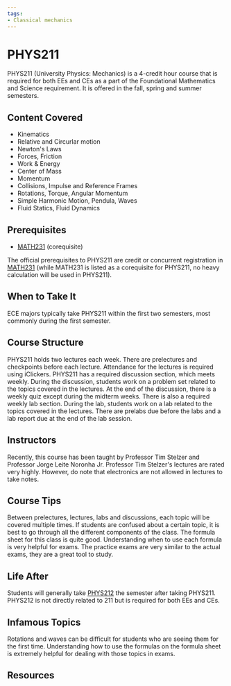 ```yaml
---
tags:
- Classical mechanics
---
```

# PHYS211

PHYS211 (University Physics: Mechanics) is a 4-credit hour course that is required for both EEs and CEs as a part of the Foundational Mathematics and Science requirement. It is offered in the fall, spring and summer semesters.

## Content Covered

- Kinematics
- Relative and Circurlar motion
- Newton's Laws
- Forces, Friction
- Work & Energy
- Center of Mass
- Momentum
- Collisions, Impulse and Reference Frames
- Rotations, Torque, Angular Momentum
- Simple Harmonic Motion, Pendula, Waves
- Fluid Statics, Fluid Dynamics

## Prerequisites

- [MATH231](MATH231.md) (corequisite)

The official prerequisites to PHYS211 are credit or concurrent registration in [MATH231](MATH231.md) (while MATH231 is listed as a corequisite for PHYS211, no heavy calculation will be used in PHYS211).

## When to Take It

ECE majors typically take PHYS211 within the first two semesters, most commonly during the first semester.

## Course Structure

PHYS211 holds two lectures each week. There are prelectures and checkpoints before each lecture. Attendance for the lectures is required using iClickers. PHYS211 has a required discussion section, which meets weekly. During the discussion, students work on a problem set related to the topics covered in the lectures. At the end of the discussion, there is a weekly quiz except during the midterm weeks. There is also a required weekly lab section. During the lab, students work on a lab related to the topics covered in the lectures. There are prelabs due before the labs and a lab report due at the end of the lab session.

## Instructors

Recently, this course has been taught by Professor Tim Stelzer and Professor Jorge Leite Noronha Jr. Professor Tim Stelzer's lectures are rated very highly. However, do note that electronics are not allowed in lectures to take notes. 

## Course Tips

Between prelectures, lectures, labs and discussions, each topic will be covered multiple times. If students are confused about a certain topic, it is best to go through all the different components of the class. The formula sheet for this class is quite good. Understanding when to use each formula is very helpful for exams. The practice exams are very similar to the actual exams, they are a great tool to study. 

## Life After

Students will generally take [PHYS212](PHYS212.md) the semester after taking PHYS211. PHYS212 is not directly related to 211 but is required for both EEs and CEs. 

## Infamous Topics

Rotations and waves can be difficult for students who are seeing them for the first time. Understanding how to use the formulas on the formula sheet is extremely helpful for dealing with those topics in exams. 

## Resources

